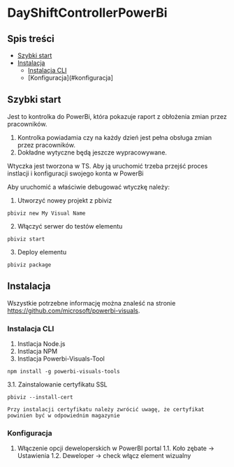 # DayShiftControllerPowerBi


## Spis treści

- [Szybki start](#Szybki-start)
- [Instalacja](#Instalacja)
    - [Instalacja CLI](#Instalacja-CLI)
    - [Konfiguracja](#konfiguracja]
    
## Szybki start

Jest to kontrolka do PowerBi, która pokazuje raport z obłożenia zmian przez pracowników. 

  1. Kontrolka powiadamia czy na każdy dzień jest pełna obsługa zmian przez pracowników.
  2. Dokładne wytyczne będą jeszcze wypracowywane.
  
Wtyczka jest tworzona w TS. Aby ją uruchomić trzeba przejść proces instlacji i konfiguracji swojego konta w PowerBi

Aby uruchomić a właściwie debugować wtyczkę należy:

1. Utworzyć nowey projekt z pbiviz
```
pbiviz new My Visual Name
```
2.	Włączyć serwer do testów elementu
```
pbiviz start
```
3.	Deploy elementu
```
pbiviz package
```


## Instalacja

Wszystkie potrzebne informację można znaleść na stronie https://github.com/microsoft/powerbi-visuals. 


### Instalacja CLI

1. Instlacja Node.js
2. Instlacja NPM
3. Instlacja Powerbi-Visuals-Tool  
``` 
npm install -g powerbi-visuals-tools 
```
3.1.	Zainstalowanie certyfikatu SSL  
```
pbiviz --install-cert
```

```
Przy instalacji certyfikatu należy zwrócić uwagę, że certyfikat powinien być w odpowiednim magazynie
```

### Konfiguracja

1. 	Włączenie opcji deweloperskich w PowerBI portal
 1.1.	 Koło zębate -> Ustawienia
 1.2.  Deweloper -> check włącz element wizualny
 



